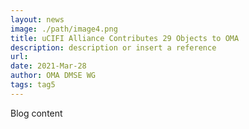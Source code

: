 ```yaml
---
layout: news
image: ./path/image4.png
title: uCIFI Alliance Contributes 29 Objects to OMA
description: description or insert a reference
url: 
date: 2021-Mar-28
author: OMA DMSE WG
tags: tag5
---
```

Blog content